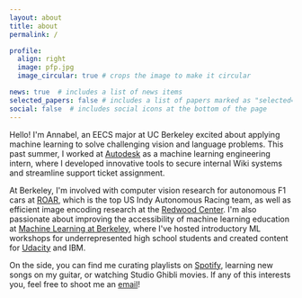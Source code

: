 ```yaml
---
layout: about
title: about
permalink: /

profile:
  align: right
  image: pfp.jpg
  image_circular: true # crops the image to make it circular

news: true  # includes a list of news items
selected_papers: false # includes a list of papers marked as "selected={true}"
social: false  # includes social icons at the bottom of the page
---
```


Hello! I'm Annabel, an EECS major at UC Berkeley excited about applying machine learning to solve challenging vision and language problems. This past summer, I worked at [Autodesk](https://www.autodesk.com/) as a machine learning engineering intern, where I developed innovative tools to secure internal Wiki systems and streamline support ticket assignment.

At Berkeley, I'm involved with computer vision research for autonomous F1 cars at [ROAR](https://roar.berkeley.edu/), which is the top US Indy Autonomous Racing team, as well as efficient image encoding research at the [Redwood Center](https://redwood.berkeley.edu/research/). I'm also passionate about improving the accessibility of machine learning education at [Machine Learning at Berkeley](https://ml.berkeley.edu/), where I've hosted introductory ML workshops for underrepresented high school students and created content for [Udacity](https://www.udacity.com/course/generative-ai--nd608) and IBM.

On the side, you can find me curating playlists on [Spotify](https://open.spotify.com/user/wl2d8bv1f8n4h8p76jec96mg9?si=EPiCNc0JTbec1bWqhyGYUg), learning new songs on my guitar, or watching Studio Ghibli movies. If any of this interests you, feel free to shoot me an [email](mailto:annabelng@berkeley.edu)!